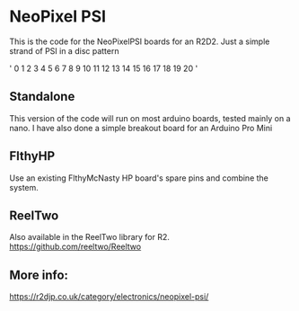 # NeoPixel PSI

This is the code for the NeoPixelPSI boards for an R2D2. Just a simple strand of PSI in a disc pattern

'
    0  1  2
 3  4  5  6  7
 8  9 10 11 12
13 14 15 16 17
   18 19 20
'

## Standalone

This version of the code will run on most arduino boards, tested mainly on a nano. I have also done a simple breakout board for an Arduino Pro Mini

## FlthyHP

Use an existing FlthyMcNasty HP board's spare pins and combine the system. 

## ReelTwo

Also available in the ReelTwo library for R2. https://github.com/reeltwo/Reeltwo

## More info:

https://r2djp.co.uk/category/electronics/neopixel-psi/
